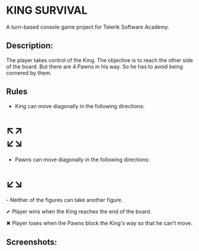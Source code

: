 # KING SURVIVAL
A turn-based console game project for Telerik Software Academy.

## Description:
  The player takes control of the King. The objective is to reach the other side of the board. But there are 4 Pawns
  in his way. So he has to avoid being cornered by them. 

## Rules
- King can move diagonally in the following directions:
<h1>
↖↗ <br>
↙↘  
</h1>


- Pawns can move diagonally in the following directions:
<h1>↙↘</h1>
- Neither of the figures can take another figure.

✔ Player wins when the King reaches the end of the board.

✖ Player loses when the Pawns block the King's way so that he can't move.

## Screenshots:
